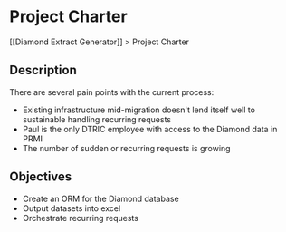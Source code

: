 # Project Charter
[[Diamond Extract Generator]] > Project Charter

## Description
There are several pain points with the current process:
- Existing infrastructure mid-migration doesn't lend itself well to sustainable handling recurring requests
- Paul is the only DTRIC employee with access to the Diamond data in PRMI
- The number of sudden or recurring requests is growing

## Objectives
- Create an ORM for the Diamond database
- Output datasets into excel
- Orchestrate recurring requests
